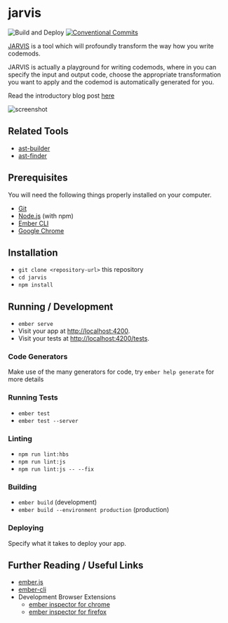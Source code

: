 # jarvis

![Build and Deploy](https://github.com/rajasegar/jarvis/workflows/Build%20and%20Deploy/badge.svg)
[![Conventional Commits](https://img.shields.io/badge/Conventional%20Commits-1.0.0-yellow.svg)](https://conventionalcommits.org)

[JARVIS](https://rajasegar.github.io/jarvis) is a tool which will profoundly transform the way how you write codemods.

JARVIS is actually a playground for writing codemods, where in you can specify the input and output code, choose the appropriate transformation you want to apply and the codemod is automatically generated for you.

Read the introductory blog post [here](http://hangaroundtheweb.com/posts/jarvis-write-me-a-codemod/)

![screenshot](https://github.com/rajasegar/jarvis/blob/master/public/jarvis-annotated.jpg)

## Related Tools
- [ast-builder](https://rajasegar.github.io/ast-builder/)
- [ast-finder](https://rajasegar.github.io/ast-finder/)

## Prerequisites

You will need the following things properly installed on your computer.

* [Git](https://git-scm.com/)
* [Node.js](https://nodejs.org/) (with npm)
* [Ember CLI](https://cli.emberjs.com/release/)
* [Google Chrome](https://google.com/chrome/)

## Installation

* `git clone <repository-url>` this repository
* `cd jarvis`
* `npm install`

## Running / Development

* `ember serve`
* Visit your app at [http://localhost:4200](http://localhost:4200).
* Visit your tests at [http://localhost:4200/tests](http://localhost:4200/tests).

### Code Generators

Make use of the many generators for code, try `ember help generate` for more details

### Running Tests

* `ember test`
* `ember test --server`

### Linting

* `npm run lint:hbs`
* `npm run lint:js`
* `npm run lint:js -- --fix`

### Building

* `ember build` (development)
* `ember build --environment production` (production)

### Deploying

Specify what it takes to deploy your app.

## Further Reading / Useful Links

* [ember.js](https://emberjs.com/)
* [ember-cli](https://cli.emberjs.com/release/)
* Development Browser Extensions
  * [ember inspector for chrome](https://chrome.google.com/webstore/detail/ember-inspector/bmdblncegkenkacieihfhpjfppoconhi)
  * [ember inspector for firefox](https://addons.mozilla.org/en-US/firefox/addon/ember-inspector/)
